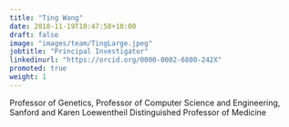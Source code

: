```yaml
---
title: "Ting Wang"
date: 2018-11-19T10:47:58+10:00
draft: false
image: "images/team/TingLarge.jpeg"
jobtitle: "Principal Investigator"
linkedinurl: "https://orcid.org/0000-0002-6800-242X"
promoted: true
weight: 1
---
```


Professor of Genetics, 
Professor of Computer Science and Engineering,
Sanford and Karen Loewentheil Distinguished Professor of Medicine
